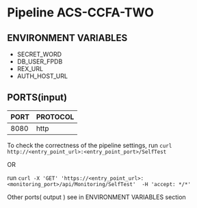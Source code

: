 # Pipeline ACS-CCFA-TWO
## ENVIRONMENT VARIABLES
 * SECRET_WORD 
 * DB_USER_FPDB 
 * REX_URL 
 * AUTH_HOST_URL 
## PORTS(input)
|PORT|PROTOCOL|
| ------ | ------ |
| 8080 | http |

To check the correctness of the pipeline settings, run ```curl http://<entry_point_url>:<entry_point_port>/SelfTest``` 

OR


 run ```curl -X 'GET' 'https://<entry_point_url>:<monitoring_port>/api/Monitoring/SelfTest'  -H 'accept: */*'```



Other ports( output ) see in ENVIRONMENT VARIABLES section
